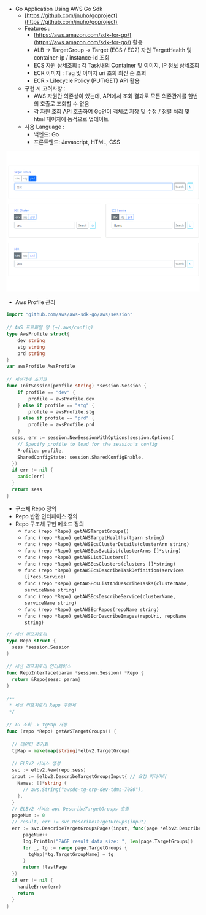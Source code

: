- Go Application Using AWS Go Sdk
  - [https://github.com/jnuho/goproject](https://github.com/jnuho/goproject)
  - Features : 
    - [https://aws.amazon.com/sdk-for-go/](https://aws.amazon.com/sdk-for-go/) 활용
    - ALB -> TargetGroup -> Target (ECS / EC2) 자원 TargetHealth 및 container-ip / instance-id 조회
    - ECS 자원 상세조회 : 각 Task내의 Container 및 이미지, IP 정보 상세조회
    - ECR 이미지 : Tag 및 이미지 uri 조회 최신 순 조회
    - ECR `>` Lifecycle Policy (PUT/GET) API 활용
  - 구현 시 고려사항 :
    - AWS 자원간 의존성이 있는데, API에서 조회 결과로 모든 의존관계를 한번의 호출로 조회할 수 없음
    - 각 자원 조회 API 호출하여 Go언어 객체로 저장 및 수정 / 정렬 처리 및 html 페이지에 동적으로 업데이트
  - 사용 Language :
    - 백엔드: Go
    - 프론트엔드: Javascript, HTML, CSS

![go sdk app](assets/images/Animation.gif)



- Aws Profile 관리

```go
import "github.com/aws/aws-sdk-go/aws/session"

// AWS 프로파일 명 (~/.aws/config)
type AwsProfile struct{
	dev string
	stg string
	prd string
}
var awsProfile AwsProfile

// 세션객체 초기화
func InitSession(profile string) *session.Session {
	if profile == "dev" {
		profile = awsProfile.dev
	} else if profile == "stg" {
		profile = awsProfile.stg
	} else if profile == "prd" {
		profile = awsProfile.prd
	}
  sess, err := session.NewSessionWithOptions(session.Options{
    // Specify profile to load for the session's config
    Profile: profile,
    SharedConfigState: session.SharedConfigEnable,
  })
  if err != nil {
    panic(err)
  }
  return sess
}
```

- 구조체 Repo 정의
- Repo 반환 인터페이스 정의
- Repo 구조체 구현 메소드 정의
  - `func (repo *Repo) getAWSTargetGroups()`
  - `func (repo *Repo) getAWSTargetHealths(tgarn string)`
  - `func (repo *Repo) getAWSEcsClusterDetails(clusterArn string)`
  - `func (repo *Repo) getAWSEcsSvcList(clusterArns []*string)`
  - `func (repo *Repo) getAWSListClusters()`
  - `func (repo *Repo) getAWSEcsClusters(clusters []*string)`
  - `func (repo *Repo) getAWSEcsDescribeTaskDefinition(services []*ecs.Service)`
  - `func (repo *Repo) getAWSEcsListAndDescribeTasks(clusterName, serviceName string)`
  - `func (repo *Repo) getAWSEcsDescribeService(clusterName, serviceName string)`
  - `func (repo *Repo) getAWSEcrRepos(repoName string)`
  - `func (repo *Repo) getAWSEcrDescribeImages(repoUri, repoName string)`
  

```go
// 세션 리포지토리
type Repo struct {
  sess *session.Session
}

// 세션 리포지토리 인터페이스
func RepoInterface(param *session.Session) *Repo {
  return &Repo{sess: param}
}

/**
 * 세션 리포지토리 Repo 구현체
 */

// TG 조회 -> tgMap 저장
func (repo *Repo) getAWSTargetGroups() {

  // 데이터 초기화
  tgMap = make(map[string]*elbv2.TargetGroup)

  // ELBV2 서비스 생성
  svc := elbv2.New(repo.sess)
  input := &elbv2.DescribeTargetGroupsInput{ // 요청 파라미터
    Names: []*string {
      // aws.String("awsdc-tg-erp-dev-tdms-7080"),
    },
  }
  // ELBV2 서비스 api DescribeTargetGroups 호출
  pageNum := 0
  // result, err := svc.DescribeTargetGroups(input)
  err := svc.DescribeTargetGroupsPages(input, func(page *elbv2.DescribeTargetGroupsOutput, lastPage bool) bool {
      pageNum++
      log.Println("PAGE result data size: ", len(page.TargetGroups))
      for _, tg := range page.TargetGroups {
        tgMap[*tg.TargetGroupName] = tg
      }
      return !lastPage
  })
  if err != nil {
    handleError(err)
    return
  }
}

```
